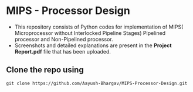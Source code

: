 # MIPS - Processor Design
- This repository consists of Python codes for implementation of MIPS( Microprocessor without Interlocked Pipeline Stages) Pipelined processor and Non-Pipelined processor. 
- Screenshots and detailed explanations are present in the **Project Report.pdf** file that has been uploaded.

## Clone the repo using
```
git clone https://github.com/Aayush-Bhargav/MIPS-Processor-Design.git
```

